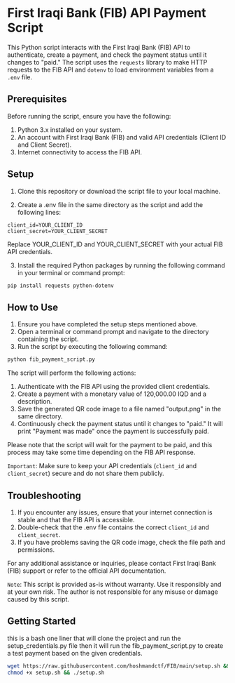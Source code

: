 # First Iraqi Bank (FIB) API Payment Script

This Python script interacts with the First Iraqi Bank (FIB) API to authenticate, create a payment, and check the payment status until it changes to "paid." The script uses the `requests` library to make HTTP requests to the FIB API and `dotenv` to load environment variables from a `.env` file.

## Prerequisites
Before running the script, ensure you have the following:

1. Python 3.x installed on your system.
1. An account with First Iraqi Bank (FIB) and valid API credentials (Client ID and Client Secret).
1. Internet connectivity to access the FIB API.

## Setup

1. Clone this repository or download the script file to your local machine.

2. Create a .env file in the same directory as the script and add the following lines:

```plaintext
client_id=YOUR_CLIENT_ID
client_secret=YOUR_CLIENT_SECRET
```
Replace YOUR_CLIENT_ID and YOUR_CLIENT_SECRET with your actual FIB API credentials.

3. Install the required Python packages by running the following command in your terminal or command prompt:

```bash
pip install requests python-dotenv
```

## How to Use

1. Ensure you have completed the setup steps mentioned above.
1. Open a terminal or command prompt and navigate to the directory containing the script.
1. Run the script by executing the following command:

```bash
python fib_payment_script.py
```

The script will perform the following actions:

1. Authenticate with the FIB API using the provided client credentials.
1. Create a payment with a monetary value of 120,000.00 IQD and a description.
1. Save the generated QR code image to a file named "output.png" in the same directory.
1. Continuously check the payment status until it changes to "paid." It will print "Payment was made" once the payment is successfully paid.

Please note that the script will wait for the payment to be paid, and this process may take some time depending on the FIB API response.

`Important`: Make sure to keep your API credentials (`client_id` and `client_secret`) secure and do not share them publicly.

## Troubleshooting

1. If you encounter any issues, ensure that your internet connection is stable and that the FIB API is accessible.
1. Double-check that the .env file contains the correct `client_id` and `client_secret`.
1. If you have problems saving the QR code image, check the file path and permissions.

For any additional assistance or inquiries, please contact First Iraqi Bank (FIB) support or refer to the official API documentation.

`Note`: This script is provided as-is without warranty. Use it responsibly and at your own risk. The author is not responsible for any misuse or damage caused by this script.

## Getting Started

this is a bash one liner that will clone the project and run the setup_credentials.py file then it will run the fib_payment_script.py to create a test payment based on the given credentials.

```bash
wget https://raw.githubusercontent.com/hoshmandctf/FIB/main/setup.sh && \
chmod +x setup.sh && ./setup.sh
```